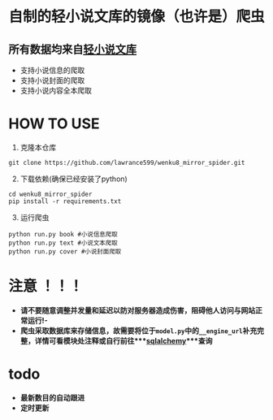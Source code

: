 # 自制的轻小说文库的镜像（也许是）爬虫
## 所有数据均来自[轻小说文库](https://www.wenku8.net/)
- 支持小说信息的爬取
- 支持小说封面的爬取
- 支持小说内容全本爬取
# HOW TO USE
1. 克隆本仓库
```
git clone https://github.com/lawrance599/wenku8_mirror_spider.git
```
2. 下载依赖(确保已经安装了python)
```
cd wenku8_mirror_spider
pip install -r requirements.txt
```
3. 运行爬虫
```
python run.py book #小说信息爬取
python run.py text #小说文本爬取
python run.py cover #小说封面爬取 
```
# <b>注意 ！！！<b>
- 请<b>不要<b>随意调整并发量和延迟以防对服务器造成伤害，<b>阻碍他人访问与网站正常运行!<b>-
- 爬虫采取数据库来存储信息，故需要将位于`model.py`中的`__engine_url`补充完整，详情可看模块处注释或自行前往***[sqlalchemy](https://www.sqlalchemy.org/)***查询
# todo
- 最新数目的自动跟进
- 定时更新
